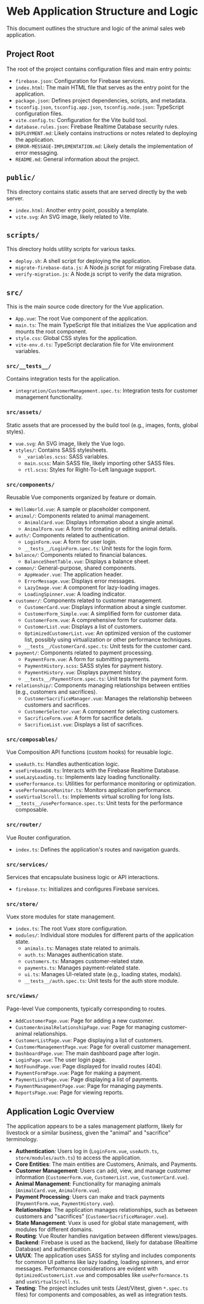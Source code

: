 # Web Application Structure and Logic

This document outlines the structure and logic of the animal sales web application.

## Project Root

The root of the project contains configuration files and main entry points:

*   `firebase.json`: Configuration for Firebase services.
*   `index.html`: The main HTML file that serves as the entry point for the application.
*   `package.json`: Defines project dependencies, scripts, and metadata.
*   `tsconfig.json`, `tsconfig.app.json`, `tsconfig.node.json`: TypeScript configuration files.
*   `vite.config.ts`: Configuration for the Vite build tool.
*   `database.rules.json`: Firebase Realtime Database security rules.
*   `DEPLOYMENT.md`: Likely contains instructions or notes related to deploying the application.
*   `ERROR-MESSAGE-IMPLEMENTATION.md`: Likely details the implementation of error messaging.
*   `README.md`: General information about the project.

## `public/`

This directory contains static assets that are served directly by the web server.

*   `index.html`: Another entry point, possibly a template.
*   `vite.svg`: An SVG image, likely related to Vite.

## `scripts/`

This directory holds utility scripts for various tasks.

*   `deploy.sh`: A shell script for deploying the application.
*   `migrate-firebase-data.js`: A Node.js script for migrating Firebase data.
*   `verify-migration.js`: A Node.js script to verify the data migration.

## `src/`

This is the main source code directory for the Vue application.

*   `App.vue`: The root Vue component of the application.
*   `main.ts`: The main TypeScript file that initializes the Vue application and mounts the root component.
*   `style.css`: Global CSS styles for the application.
*   `vite-env.d.ts`: TypeScript declaration file for Vite environment variables.

### `src/__tests__/`

Contains integration tests for the application.

*   `integration/CustomerManagement.spec.ts`: Integration tests for customer management functionality.

### `src/assets/`

Static assets that are processed by the build tool (e.g., images, fonts, global styles).

*   `vue.svg`: An SVG image, likely the Vue logo.
*   `styles/`: Contains SASS stylesheets.
    *   `_variables.scss`: SASS variables.
    *   `main.scss`: Main SASS file, likely importing other SASS files.
    *   `rtl.scss`: Styles for Right-To-Left language support.

### `src/components/`

Reusable Vue components organized by feature or domain.

*   `HelloWorld.vue`: A sample or placeholder component.
*   `animal/`: Components related to animal management.
    *   `AnimalCard.vue`: Displays information about a single animal.
    *   `AnimalForm.vue`: A form for creating or editing animal details.
*   `auth/`: Components related to authentication.
    *   `LoginForm.vue`: A form for user login.
    *   `__tests__/LoginForm.spec.ts`: Unit tests for the login form.
*   `balance/`: Components related to financial balances.
    *   `BalanceSheetTable.vue`: Displays a balance sheet.
*   `common/`: General-purpose, shared components.
    *   `AppHeader.vue`: The application header.
    *   `ErrorMessage.vue`: Displays error messages.
    *   `LazyImage.vue`: A component for lazy-loading images.
    *   `LoadingSpinner.vue`: A loading indicator.
*   `customer/`: Components related to customer management.
    *   `CustomerCard.vue`: Displays information about a single customer.
    *   `CustomerForm_Simple.vue`: A simplified form for customer data.
    *   `CustomerForm.vue`: A comprehensive form for customer data.
    *   `CustomerList.vue`: Displays a list of customers.
    *   `OptimizedCustomerList.vue`: An optimized version of the customer list, possibly using virtualization or other performance techniques.
    *   `__tests__/CustomerCard.spec.ts`: Unit tests for the customer card.
*   `payment/`: Components related to payment processing.
    *   `PaymentForm.vue`: A form for submitting payments.
    *   `PaymentHistory.scss`: SASS styles for payment history.
    *   `PaymentHistory.vue`: Displays payment history.
    *   `__tests__/PaymentForm.spec.ts`: Unit tests for the payment form.
*   `relationship/`: Components managing relationships between entities (e.g., customers and sacrifices).
    *   `CustomerSacrificeManager.vue`: Manages the relationship between customers and sacrifices.
    *   `CustomerSelector.vue`: A component for selecting customers.
    *   `SacrificeForm.vue`: A form for sacrifice details.
    *   `SacrificeList.vue`: Displays a list of sacrifices.

### `src/composables/`

Vue Composition API functions (custom hooks) for reusable logic.

*   `useAuth.ts`: Handles authentication logic.
*   `useFirebaseDB.ts`: Interacts with the Firebase Realtime Database.
*   `useLazyLoading.ts`: Implements lazy loading functionality.
*   `usePerformance.ts`: Utilities for performance monitoring or optimization.
*   `usePerformanceMonitor.ts`: Monitors application performance.
*   `useVirtualScroll.ts`: Implements virtual scrolling for long lists.
*   `__tests__/usePerformance.spec.ts`: Unit tests for the performance composable.

### `src/router/`

Vue Router configuration.

*   `index.ts`: Defines the application's routes and navigation guards.

### `src/services/`

Services that encapsulate business logic or API interactions.

*   `firebase.ts`: Initializes and configures Firebase services.

### `src/store/`

Vuex store modules for state management.

*   `index.ts`: The root Vuex store configuration.
*   `modules/`: Individual store modules for different parts of the application state.
    *   `animals.ts`: Manages state related to animals.
    *   `auth.ts`: Manages authentication state.
    *   `customers.ts`: Manages customer-related state.
    *   `payments.ts`: Manages payment-related state.
    *   `ui.ts`: Manages UI-related state (e.g., loading states, modals).
    *   `__tests__/auth.spec.ts`: Unit tests for the auth store module.

### `src/views/`

Page-level Vue components, typically corresponding to routes.

*   `AddCustomerPage.vue`: Page for adding a new customer.
*   `CustomerAnimalRelationshipPage.vue`: Page for managing customer-animal relationships.
*   `CustomerListPage.vue`: Page displaying a list of customers.
*   `CustomerManagementPage.vue`: Page for overall customer management.
*   `DashboardPage.vue`: The main dashboard page after login.
*   `LoginPage.vue`: The user login page.
*   `NotFoundPage.vue`: Page displayed for invalid routes (404).
*   `PaymentFormPage.vue`: Page for making a payment.
*   `PaymentListPage.vue`: Page displaying a list of payments.
*   `PaymentManagementPage.vue`: Page for managing payments.
*   `ReportsPage.vue`: Page for viewing reports.

## Application Logic Overview

The application appears to be a sales management platform, likely for livestock or a similar business, given the "animal" and "sacrifice" terminology.

*   **Authentication**: Users log in (`LoginForm.vue`, `useAuth.ts`, `store/modules/auth.ts`) to access the application.
*   **Core Entities**: The main entities are Customers, Animals, and Payments.
*   **Customer Management**: Users can add, view, and manage customer information (`CustomerForm.vue`, `CustomerList.vue`, `CustomerCard.vue`).
*   **Animal Management**: Functionality for managing animals (`AnimalCard.vue`, `AnimalForm.vue`).
*   **Payment Processing**: Users can make and track payments (`PaymentForm.vue`, `PaymentHistory.vue`).
*   **Relationships**: The application manages relationships, such as between customers and "sacrifices" (`CustomerSacrificeManager.vue`).
*   **State Management**: Vuex is used for global state management, with modules for different domains.
*   **Routing**: Vue Router handles navigation between different views/pages.
*   **Backend**: Firebase is used as the backend, likely for database (Realtime Database) and authentication.
*   **UI/UX**: The application uses SASS for styling and includes components for common UI patterns like lazy loading, loading spinners, and error messages. Performance considerations are evident with `OptimizedCustomerList.vue` and composables like `usePerformance.ts` and `useVirtualScroll.ts`.
*   **Testing**: The project includes unit tests (Jest/Vitest, given `*.spec.ts` files) for components and composables, as well as integration tests.

